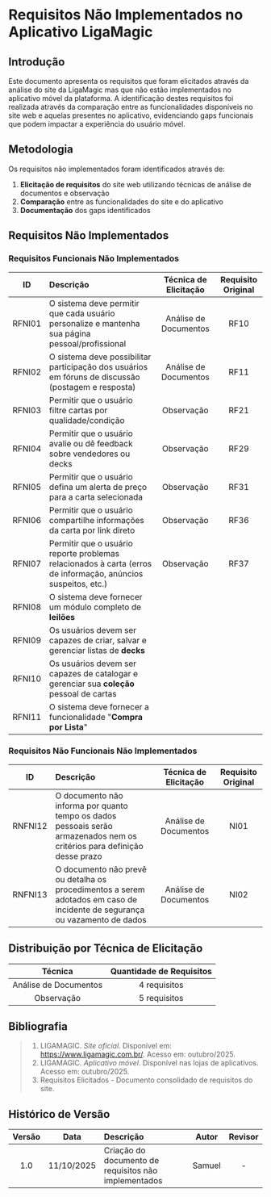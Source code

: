 # Requisitos Não Implementados no Aplicativo LigaMagic

## Introdução

Este documento apresenta os requisitos que foram elicitados através da análise do site da LigaMagic mas que não estão implementados no aplicativo móvel da plataforma. A identificação destes requisitos foi realizada através da comparação entre as funcionalidades disponíveis no site web e aquelas presentes no aplicativo, evidenciando gaps funcionais que podem impactar a experiência do usuário móvel.

## Metodologia

Os requisitos não implementados foram identificados através de:

1. **Elicitação de requisitos** do site web utilizando técnicas de análise de documentos e observação
2. **Comparação** entre as funcionalidades do site e do aplicativo
3. **Documentação** dos gaps identificados

## Requisitos Não Implementados

### Requisitos Funcionais Não Implementados

| **ID** | **Descrição**                                                                                                 | **Técnica de Elicitação** | **Requisito Original** |
| :----: | :------------------------------------------------------------------------------------------------------------ | :-----------------------: | :--------------------: |
| RFNI01 | O sistema deve permitir que cada usuário personalize e mantenha sua página pessoal/profissional               |   Análise de Documentos   |          RF10          |
| RFNI02 | O sistema deve possibilitar participação dos usuários em fóruns de discussão (postagem e resposta)            |   Análise de Documentos   |          RF11          |
| RFNI03 | Permitir que o usuário filtre cartas por qualidade/condição                                                   |        Observação         |          RF21          |
| RFNI04 | Permitir que o usuário avalie ou dê feedback sobre vendedores ou decks                                        |        Observação         |          RF29          |
| RFNI05 | Permitir que o usuário defina um alerta de preço para a carta selecionada                                     |        Observação         |          RF31          |
| RFNI06 | Permitir que o usuário compartilhe informações da carta por link direto                                       |        Observação         |          RF36          |
| RFNI07 | Permitir que o usuário reporte problemas relacionados à carta (erros de informação, anúncios suspeitos, etc.) |        Observação         |          RF37          |
| RFNI08 | O sistema deve fornecer um módulo completo de **leilões**                                                     |                           |                        |
| RFNI09 | Os usuários devem ser capazes de criar, salvar e gerenciar listas de **decks**                                |                           |                        |
| RFNI10 | Os usuários devem ser capazes de catalogar e gerenciar sua **coleção** pessoal de cartas                      |                           |                        |
| RFNI11 | O sistema deve fornecer a funcionalidade "**Compra por Lista**"                                               |                           |                        |

### Requisitos Não Funcionais Não Implementados

| **ID**  | **Descrição**                                                                                                              | **Técnica de Elicitação** | **Requisito Original** |
| :-----: | :------------------------------------------------------------------------------------------------------------------------- | :-----------------------: | :--------------------: |
| RNFNI12 | O documento não informa por quanto tempo os dados pessoais serão armazenados nem os critérios para definição desse prazo   |   Análise de Documentos   |          NI01          |
| RNFNI13 | O documento não prevê ou detalha os procedimentos a serem adotados em caso de incidente de segurança ou vazamento de dados |   Análise de Documentos   |          NI02          |

## Distribuição por Técnica de Elicitação

|      **Técnica**      | **Quantidade de Requisitos** |
| :-------------------: | :--------------------------: |
| Análise de Documentos |         4 requisitos         |
|      Observação       |         5 requisitos         |

## Bibliografia

> 1. LIGAMAGIC. _Site oficial_. Disponível em: https://www.ligamagic.com.br/. Acesso em: outubro/2025.
> 2. LIGAMAGIC. _Aplicativo móvel_. Disponível nas lojas de aplicativos. Acesso em: outubro/2025.
> 3. Requisitos Elicitados - Documento consolidado de requisitos do site.

## Histórico de Versão

| Versão |    Data    | Descrição                                            | Autor  | Revisor |
| :----: | :--------: | :--------------------------------------------------- | :----: | :-----: |
|  1.0   | 11/10/2025 | Criação do documento de requisitos não implementados | Samuel |    -    |
